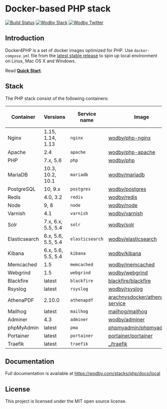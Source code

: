 # Docker-based PHP stack

[![Build Status](https://travis-ci.org/wodby/docker4php.svg?branch=master)](https://travis-ci.org/wodby/docker4php)
[![Wodby Slack](http://slack.wodby.com/badge.svg)](http://slack.wodby.com)
[![Wodby Twitter](https://img.shields.io/twitter/follow/wodbyhq.svg?style=social&label=Follow)](https://twitter.com/wodbyhq)

## Introduction

Docker4PHP is a set of docker images optimized for PHP. Use `docker-compose.yml` file from the [latest stable release](https://github.com/wodby/docker4php/releases) to spin up local environment on Linux, Mac OS X and Windows. 

Read [**Quick Start**](https://wodby.com/stacks/php/docs/local/quick-start).

## Stack

[wodby/php-nginx]: https://github.com/wodby/php-nginx
[wodby/php-apache]: https://github.com/wodby/php-apache
[wodby/php]: https://github.com/wodby/php
[wodby/mariadb]: https://github.com/wodby/mariadb
[wodby/postgres]: https://github.com/wodby/postgres
[wodby/redis]: https://github.com/wodby/redis
[wodby/node]: https://github.com/wodby/node
[wodby/varnish]: https://github.com/wodby/varnish
[wodby/solr]: https://github.com/wodby/solr
[wodby/elasticsearch]: https://github.com/wodby/elasticsearch
[wodby/kibana]: https://github.com/wodby/kibana
[wodby/memcached]: https://github.com/wodby/memcached
[wodby/webgrind]: https://hub.docker.com/r/wodby/webgrind
[blackfire/blackfire]: https://hub.docker.com/r/blackfire/blackfire
[wodby/rsyslog]: https://hub.docker.com/r/wodby/rsyslog
[arachnysdocker/athenapdf-service]: https://hub.docker.com/r/arachnysdocker/athenapdf-service
[mailhog/mailhog]: https://hub.docker.com/r/mailhog/mailhog
[wodby/adminer]: https://hub.docker.com/r/wodby/adminer
[phpmyadmin/phpmyadmin]: https://hub.docker.com/r/phpmyadmin/phpmyadmin
[portainer/portainer]: https://hub.docker.com/portainer/portainer
[_/traefik]: https://hub.docker.com/_/traefik

The PHP stack consist of the following containers:

| Container     | Versions           | Service name    | Image                              | Enabled by default |
| ------------- | ------------------ | --------------- | ---------------------------------- | ------------------ |
| Nginx         | 1.15, 1.14, 1.13   | `nginx`         | [wodby/php-nginx]                  | ✓                  |
| Apache        | 2.4                | `apache`        | [wodby/php-apache]                 |                    |
| PHP           | 7.x, 5.6           | `php`           | [wodby/php]                        |                    |
| MariaDB       | 10.3, 10.2, 10.1   | `mariadb`       | [wodby/mariadb]                    | ✓                  |
| PostgreSQL    | 10, 9.x            | `postgres`      | [wodby/postgres]                   |                    |
| Redis         | 4.0, 3.2           | `redis`         | [wodby/redis]                      |                    |
| Node          | 9, 8               | `node`          | [wodby/node]                       |                    |
| Varnish       | 4.1                | `varnish`       | [wodby/varnish]                    |                    |
| Solr          | 7.x, 6.x, 5.5, 5.4 | `solr`          | [wodby/solr]                       |                    |
| Elasticsearch | 6.x, 5.6, 5.5, 5.4 | `elasticsearch` | [wodby/elasticsearch]              |                    |
| Kibana        | 6.x, 5.6, 5.5, 5.4 | `kibana`        | [wodby/kibana]                     |                    |
| Memcached     | 1.5                | `memcached`     | [wodby/memcached]                  |                    |
| Webgrind      | 1.5                | `webgrind`      | [wodby/webgrind]                   |                    |
| Blackfire     | latest             | `blackfire`     | [blackfire/blackfire]              |                    |
| Rsyslog       | latest             | `rsyslog`       | [wodby/rsyslog]                    |                    |
| AthenaPDF     | 2.10.0             | `athenapdf`     | [arachnysdocker/athenapdf-service] |                    |
| Mailhog       | latest             | `mailhog`       | [mailhog/mailhog]                  | ✓                  |
| Adminer       | 4.3                | `adminer`       | [wodby/adminer]                    |                    |
| phpMyAdmin    | latest             | `pma`           | [phpmyadmin/phpmyadmin]            |                    |
| Portainer     | latest             | `portainer`     | [portainer/portainer]              | ✓                  |
| Traefik       | latest             | `traefik`       | [_/traefik]                        | ✓                  |

## Documentation

Full documentation is available at https://wodby.com/stacks/php/docs/local

## License

This project is licensed under the MIT open source license.
